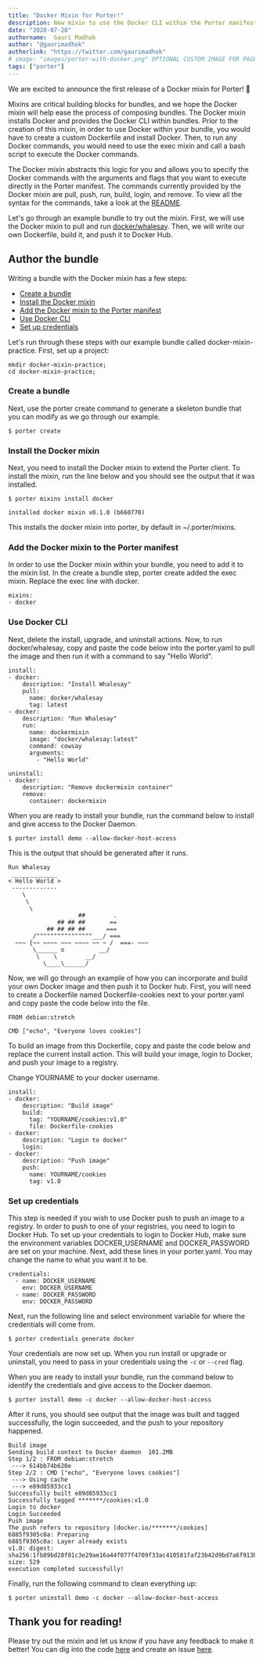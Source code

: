 ```yaml
---
title: "Docker Mixin for Porter!"
description: New mixin to use the Docker CLI within the Porter manifest
date: "2020-07-28"
authorname:  Gauri Madhok
author: "@gaurimadhok"
authorlink: "https://twitter.com/gaurimadhok"
# image: "images/porter-with-docker.png" OPTIONAL CUSTOM IMAGE FOR PAGE
tags: ["porter"]
---
```

We are excited to announce the first release of a Docker mixin for Porter! 🐳

Mixins are critical building blocks for bundles, and we hope the Docker mixin will help ease the process of composing bundles. The Docker mixin installs Docker and provides the Docker CLI within bundles. Prior to the creation of this mixin, in order to use Docker within your bundle, you would have to create a custom Dockerfile and install Docker. Then, to run any Docker commands, you would need to use the exec mixin and call a bash script to execute the Docker commands. 

The Docker mixin abstracts this logic for you and allows you to specify the Docker commands with the arguments and flags that you want to execute directly in the Porter manifest. The commands currently provided by the Docker mixin are pull, push, run, build, login, and remove. To view all the syntax for the commands, take a look at the [README](https://github.com/deislabs/porter-docker).

Let's go through an example bundle to try out the mixin. First, we will use the Docker mixin to pull and run [docker/whalesay](https://hub.docker.com/r/docker/whalesay/). Then, we will write our own Dockerfile, build it, and push it to Docker Hub.

## Author the bundle
Writing a bundle with the Docker mixin has a few steps:


* [Create a bundle](#create-a-bundle)
* [Install the Docker mixin](#install-the-docker-mixin)
* [Add the Docker mixin to the Porter manifest](#add-the-docker-mixin-to-the-porter-manifest)
* [Use Docker CLI](#use-docker-cli)
* [Set up credentials](#set-up-credentials)

Let's run through these steps with our example bundle called docker-mixin-practice. First, set up a project:
```
mkdir docker-mixin-practice;
cd docker-mixin-practice;
```

### Create a bundle
Next, use the porter create command to generate a skeleton bundle that you can modify as we go through our example. 
```console
$ porter create
```

### Install the Docker mixin
Next, you need to install the Docker mixin to extend the Porter client. To install the mixin, run the line below and you should see the output that it was installed.
```console
$ porter mixins install docker

installed docker mixin v0.1.0 (b660770)
```
This installs the docker mixin into porter, by default in ~/.porter/mixins.

### Add the Docker mixin to the Porter manifest
In order to use the Docker mixin within your bundle, you need to add it to the mixin list. In the create a bundle step, porter create added the exec mixin. Replace the exec line with docker. 
```
mixins:
- docker
```

### Use Docker CLI

Next, delete the install, upgrade, and uninstall actions. Now, to run docker/whalesay, copy and paste the code below into the porter.yaml to pull the image and then run it with a command to say "Hello World". 

```
install:
- docker:
    description: "Install Whalesay"
    pull:
      name: docker/whalesay
      tag: latest
- docker:
    description: "Run Whalesay"
    run:
      name: dockermixin
      image: "docker/whalesay:latest"
      command: cowsay
      arguments:
        - "Hello World"
 
uninstall:
- docker:
    description: "Remove dockermixin container"
    remove:
      container: dockermixin
```
When you are ready to install your bundle, run the command below to install and give access to the Docker Daemon. 

```console
$ porter install demo --allow-docker-host-access
```
This is the output that should be generated after it runs. 
```
Run Whalesay
 _____________ 
< Hello World >
 ------------- 
    \
     \
      \     
                    ##        .            
              ## ## ##       ==            
           ## ## ## ##      ===            
       /""""""""""""""""___/ ===        
  ~~~ {~~ ~~~~ ~~~ ~~~~ ~~ ~ /  ===- ~~~   
       \______ o          __/            
        \    \        __/             
          \____\______/   
```

Now, we will go through an example of how you can incorporate and build your own Docker image and then push it to Docker hub. First, you will need to create a Dockerfile named Dockerfile-cookies next to your porter.yaml and copy paste the code below into the file. 

```
FROM debian:stretch

CMD ["echo", "Everyone loves cookies"]
```
To build an image from this Dockerfile, copy and paste the code below and replace the current install action. This will build your image, login to Docker, and push your image to a registry. 

Change YOURNAME to your docker username. 
```
install:
- docker:
    description: "Build image"
    build:
      tag: "YOURNAME/cookies:v1.0"
      file: Dockerfile-cookies
- docker:
    description: "Login to docker"
    login:
- docker:
    description: "Push image"
    push:
      name: YOURNAME/cookies
      tag: v1.0
```

### Set up credentials
This step is needed if you wish to use Docker push to push an image to a registry. In order to push to one of your registries, you need to login to Docker Hub. To set up your credentials to login to Docker Hub, make sure the environment variables DOCKER_USERNAME and DOCKER_PASSWORD are set on your machine. Next, add these lines in your porter.yaml. You may change the name to what you want it to be.
```
credentials:
  - name: DOCKER_USERNAME
    env: DOCKER_USERNAME
  - name: DOCKER_PASSWORD
    env: DOCKER_PASSWORD
``` 
Next, run the following line and select environment variable for where the credentials will come from.
```console
$ porter credentials generate docker
```
Your credentials are now set up. When you run install or upgrade or uninstall, you need to pass in your credentials using the `-c` or `--cred` flag. 

When you are ready to install your bundle, run the command below to identify the credentials and give access to the Docker daemon. 

```console
$ porter install demo -c docker --allow-docker-host-access
```
After it runs, you should see output that the image was built and tagged successfully, the login succeeded, and the push to your repository happened.
```
Build image
Sending build context to Docker daemon  101.2MB
Step 1/2 : FROM debian:stretch
 ---> 614bb74b620e
Step 2/2 : CMD ["echo", "Everyone loves cookies"]
 ---> Using cache
 ---> e89d85933cc1
Successfully built e89d85933cc1
Successfully tagged *******/cookies:v1.0
Login to docker
Login Succeeded
Push image
The push refers to repository [docker.io/*******/cookies]
6885f9305c0a: Preparing
6885f9305c0a: Layer already exists
v1.0: digest: sha256:1fb89bd28f81c3e29ae16a44f077f4709f33ac410581faf23b42d9bd7a6f913b size: 529
execution completed successfully!
``` 

Finally, run the following command to clean everything up:
```console
$ porter uninstall demo -c docker --allow-docker-host-access
```
## Thank you for reading!
Please try out the mixin and let us know if you have any feedback to make it better! You can dig into the code [here](https://github.com/deislabs/porter-docker)  and create an issue [here](https://github.com/deislabs/porter-docker/issues/new).
